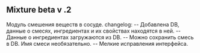 ## Mixture beta v .2
Модуль смешения веществ в сосуде.
changelog:
-- Добавлена DB, данные о смесях, ингредиентах и их свойствах находятся в ней.
-- Данные о ингредиентах загружаются из DB.
-- Можно сохранить смесь в DB. Имя смеси необязательно.
-- Мелкие исправления интерфейса.
